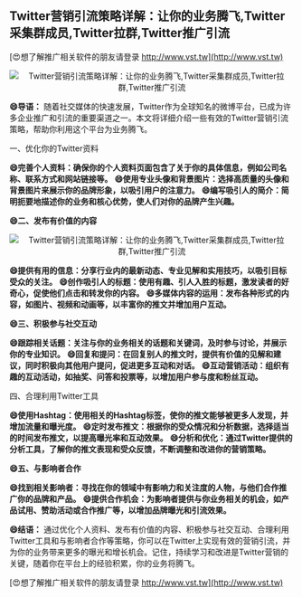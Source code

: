 ## **Twitter营销引流策略详解：让你的业务腾飞,Twitter采集群成员,Twitter拉群,Twitter推广引流**

[😍想了解推广相关软件的朋友请登录 http://www.vst.tw](http://www.vst.tw)

 <center><img src="https://vst.tw/MP4/tuiguang/png/8.png" alt="Twitter营销引流策略详解：让你的业务腾飞,Twitter采集群成员,Twitter拉群,Twitter推广引流"></center>

**😄导语：**
随着社交媒体的快速发展，Twitter作为全球知名的微博平台，已成为许多企业推广和引流的重要渠道之一。本文将详细介绍一些有效的Twitter营销引流策略，帮助你利用这个平台为业务腾飞。

一、优化你的Twitter资料

**😄完善个人资料：确保你的个人资料页面包含了关于你的具体信息，例如公司名称、联系方式和网站链接等。**
**😄使用专业头像和背景图片：选择高质量的头像和背景图片来展示你的品牌形象，以吸引用户的注意力。**
**😄编写吸引人的简介：简明扼要地描述你的业务和核心优势，使人们对你的品牌产生兴趣。**

**😄二、发布有价值的内容**

 <center><img src="https://vst.tw/MP4/tuiguang/png/3.png" alt="Twitter营销引流策略详解：让你的业务腾飞,Twitter采集群成员,Twitter拉群,Twitter推广引流"></center>

**😄提供有用的信息：分享行业内的最新动态、专业见解和实用技巧，以吸引目标受众的关注。**
**😄创作吸引人的标题：使用有趣、引人入胜的标题，激发读者的好奇心，促使他们点击和转发你的内容。**
**😄多媒体内容的运用：发布各种形式的内容，如图片、视频和动画等，以丰富你的推文并增加用户互动。**

**😄三、积极参与社交互动**

**😄跟踪相关话题：关注与你的业务相关的话题和关键词，及时参与讨论，并展示你的专业知识。**
**😄回复和提问：在回复别人的推文时，提供有价值的见解和建议，同时积极向其他用户提问，促进更多互动和对话。**
**😄互动营销活动：组织有趣的互动活动，如抽奖、问答和投票等，以增加用户参与度和粉丝互动。**

四、合理利用Twitter工具

**😄使用Hashtag：使用相关的Hashtag标签，使你的推文能够被更多人发现，并增加流量和曝光度。**
**😄定时发布推文：根据你的受众情况和分析数据，选择适当的时间发布推文，以提高曝光率和互动效果。**
**😄分析和优化：通过Twitter提供的分析工具，了解你的推文表现和受众反馈，不断调整和改进你的营销策略。**

**😄五、与影响者合作**

**😄找到相关影响者：寻找在你的领域中有影响力和关注度的人物，与他们合作推广你的品牌和产品。**
**😄提供合作机会：为影响者提供与你业务相关的机会，如产品试用、赞助活动或合作推广等，以增加品牌曝光和引流效果。**

**😄结语：**
通过优化个人资料、发布有价值的内容、积极参与社交互动、合理利用Twitter工具和与影响者合作等策略，你可以在Twitter上实现有效的营销引流，并为你的业务带来更多的曝光和增长机会。记住，持续学习和改进是Twitter营销的关键，随着你在平台上的经验积累，你的业务将腾飞。

[😍想了解推广相关软件的朋友请登录 http://www.vst.tw](http://www.vst.tw)



